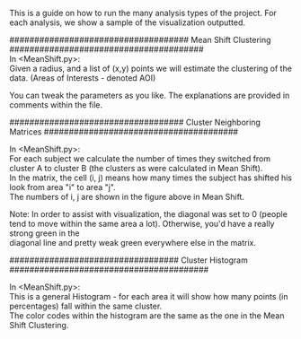 This is a guide on how to run the many analysis types of the project. For each analysis, we show a sample of the visualization outputted.  
  
  
  
#################################### Mean Shift Clustering #######################################  
In <MeanShift.py>:    
Given a radius, and a list of (x,y) points we will estimate the clustering of the data. (Areas of Interests - denoted AOI)  

    
  
You can tweak the parameters as you like. The explanations are provided in comments within the file.  
  
################################### Cluster Neighboring Matrices #######################################  
  
In <MeanShift.py>:  
For each subject we calculate the number of times they switched from cluster A to cluster B (the clusters as were calculated in Mean Shift).  
In the matrix, the cell (i, j) means how many times the subject has shifted his look from area "i" to area "j".  
The numbers of i, j are shown in the figure above in Mean Shift.   
 
  
Note: In order to assist with visualization, the diagonal was set to 0 (people tend to move within the same area a lot). Otherwise, you'd have a really strong green in the  
diagonal line and pretty weak green everywhere else in the matrix.  
    
################################## Cluster Histogram ########################################  
  
In <MeanShift.py>:  
This is a general Histogram - for each area it will show how many points (in percentages) fall within the same cluster.  
The color codes within the histogram are the same as the one in the Mean Shift Clustering.  


  
  
  
  
  
  